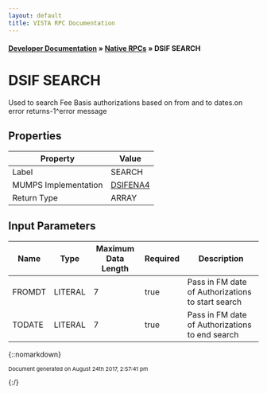 ```yaml
---
layout: default
title: VISTA RPC Documentation
---
```


#### [Developer Documentation](../index) &#187; [Native RPCs](TableOfContents) &#187; DSIF SEARCH<br/>
# DSIF SEARCH

Used to search Fee Basis authorizations based on from and to dates.on error returns-1^error message

## Properties

Property | Value
--- | ---
Label | SEARCH
MUMPS Implementation | [DSIFENA4](http://code.osehra.org/dox/Routine_DSIFENA4_source.html)
Return Type | ARRAY


## Input Parameters

Name | Type | Maximum Data Length | Required | Description
--- | --- | --- | --- | ---
FROMDT | LITERAL | 7 | true | Pass in FM date of Authorizations to start search 
TODATE | LITERAL | 7 | true | Pass in FM date of Authorizations to end search



{::nomarkdown} <br/><p style="font-size: 11px">Document generated on August 24th 2017, 2:57:41 pm</p>{:/}